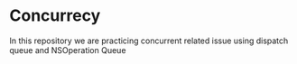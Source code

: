 # Concurrecy
In this repository we are practicing concurrent related issue using dispatch queue and NSOperation Queue
